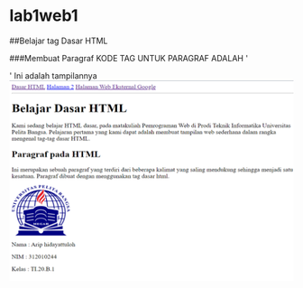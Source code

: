 # lab1web1
##Belajar tag Dasar HTML

###Membuat Paragraf
KODE TAG UNTUK PARAGRAF ADALAH '<P>'
Ini adalah tampilannya
![Gambar1](screenshot/ss1.png)
